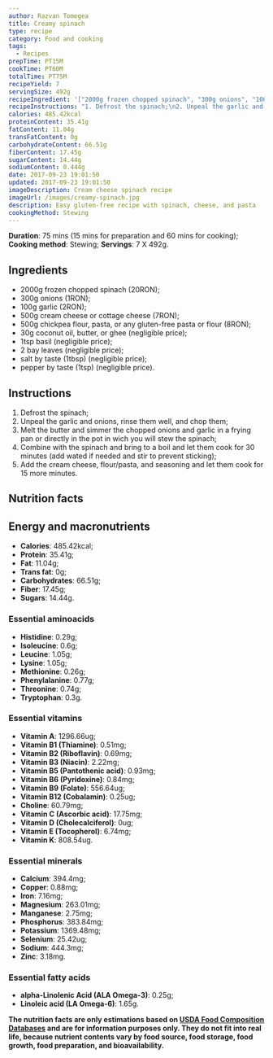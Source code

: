 ```yaml
---
author: Razvan Tomegea
title: Creamy spinach
type: recipe
category: Food and cooking
tags:
  - Recipes
prepTime: PT15M
cookTime: PT60M
totalTime: PT75M
recipeYield: 7
servingSize: 492g
recipeIngredient: '["2000g frozen chopped spinach", "300g onions", "100g garlic", "500g cream cheese or cottage cheese", "500g chickpea flour, pasta, or any gluten-free pasta or flour", "2 bay leaves", "30g coconut oil, butter, or ghee", "1tsp basil", "salt by taste (1tbsp)", "pepper by taste (1tsp)"]'
recipeInstructions: "1. Defrost the spinach;\n2. Unpeal the garlic and onions, rinse them well, and chop them;\n3. Melt the butter and simmer the chopped onions and garlic in a frying pan or directly in the pot in wich you will stew the spinach;\n4. Combine with the spinach and bring to a boil and let them cook for 30 minutes (add wated if needed and stir to prevent sticking);5. Add the cream cheese, flour/pasta, and seasoning and let them cook for 15 more minutes."
calories: 485.42kcal
proteinContent: 35.41g
fatContent: 11.04g
transFatContent: 0g
carbohydrateContent: 66.51g
fiberContent: 17.45g
sugarContent: 14.44g
sodiumContent: 0.444g
date: 2017-09-23 19:01:50
updated: 2017-09-23 19:01:50
imageDescription: Cream cheese spinach recipe
imageUrl: /images/creamy-spinach.jpg
description: Easy gluten-free recipe with spinach, cheese, and pasta
cookingMethod: Stewing
---
```

**Duration**: 75 mins (15 mins for preparation and 60 mins for cooking);
**Cooking method**: Stewing;
**Servings**: 7 X 492g.

## Ingredients
- 2000g frozen chopped spinach (20RON);
- 300g onions (1RON);
- 100g garlic (2RON);
- 500g cream cheese or cottage cheese (7RON);
- 500g chickpea flour, pasta, or any gluten-free pasta or flour (8RON);
- 30g coconut oil, butter, or ghee (negligible price);
- 1tsp basil (negligible price);
- 2 bay leaves (negligible price);
- salt by taste (1tbsp) (negligible price);
- pepper by taste (1tsp) (negligible price).
<!-- more -->

## Instructions
1. Defrost the spinach;
2. Unpeal the garlic and onions, rinse them well, and chop them;
3. Melt the butter and simmer the chopped onions and garlic in a frying pan or directly in the pot in wich you will stew the spinach;
4. Combine with the spinach and bring to a boil and let them cook for 30 minutes (add wated if needed and stir to prevent sticking);
5. Add the cream cheese, flour/pasta, and seasoning and let them cook for 15 more minutes.

## Nutrition facts
## Energy and macronutrients
- **Calories**: 485.42kcal;
- **Protein**: 35.41g;
- **Fat**: 11.04g;
- **Trans fat**: 0g;
- **Carbohydrates**: 66.51g;
- **Fiber**: 17.45g;
- **Sugars**: 14.44g.

### Essential aminoacids
- **Histidine**: 0.29g;
- **Isoleucine**: 0.6g;
- **Leucine**: 1.05g;
- **Lysine**: 1.05g;
- **Methionine**: 0.26g;
- **Phenylalanine**: 0.77g;
- **Threonine**: 0.74g;
- **Tryptophan**: 0.3g.

### Essential vitamins
- **Vitamin A**: 1296.66ug;
- **Vitamin B1 (Thiamine)**: 0.51mg;
- **Vitamin B2 (Riboflavin)**: 0.69mg;
- **Vitamin B3 (Niacin)**: 2.22mg;
- **Vitamin B5 (Pantothenic acid)**: 0.93mg;
- **Vitamin B6 (Pyridoxine)**: 0.84mg;
- **Vitamin B9 (Folate)**: 556.64ug;
- **Vitamin B12 (Cobalamin)**: 0.25ug;
- **Choline**: 60.79mg;
- **Vitamin C (Ascorbic acid)**: 17.75mg;
- **Vitamin D (Cholecalciferol)**: 0ug;
- **Vitamin E (Tocopherol)**: 6.74mg;
- **Vitamin K**: 808.54ug.

### Essential minerals
- **Calcium**: 394.4mg;
- **Copper**: 0.88mg;
- **Iron**: 7.16mg;
- **Magnesium**: 263.01mg;
- **Manganese**: 2.75mg;
- **Phosphorus**: 383.84mg;
- **Potassium**: 1369.48mg;
- **Selenium**: 25.42ug;
- **Sodium**: 444.3mg;
- **Zinc**: 3.18mg.

### Essential fatty acids
- **alpha-Linolenic Acid (ALA Omega-3)**: 0.25g;
- **Linoleic acid (LA Omega-6)**: 1.65g.

**The nutrition facts are only estimations based on [USDA Food Composition Databases](https://ndb.nal.usda.gov/ndb/search/list) and are for information purposes only. They do not fit into real life, because nutrient contents vary by food source, food storage, food growth, food preparation, and bioavailability.**